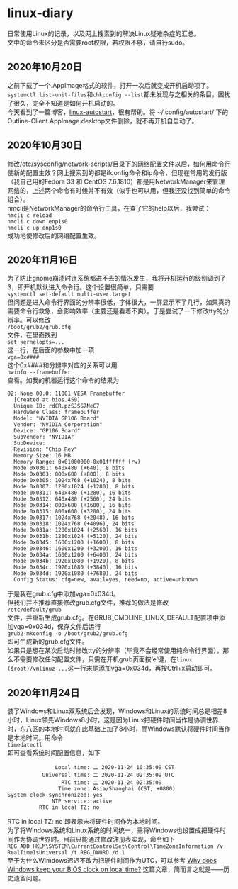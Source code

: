 # linux-diary  

日常使用Linux的记录，以及网上搜索到的解决Linux疑难杂症的汇总。  
文中的命令未区分是否需要root权限，若权限不够，请自行sudo。

## 2020年10月20日  

之前下载了一个.AppImage格式的软件，打开一次后就变成开机启动项了。`systemctl list-unit-files`和`chkconfig --list`都未发现与之相关的条目，困扰了很久，完全不知道是如何开机启动的。  
今天看到了一篇博客，[linux-autostart](https://www.cnblogs.com/sztom/p/13233803.html)，很有帮助。将 ~/.config/autostart/ 下的Outline-Client.AppImage.desktop文件删除，就不再开机自启动了。  

## 2020年10月30日  

修改/etc/sysconfig/network-scripts/目录下的网络配置文件以后，如何用命令行使新的配置生效？网上搜索到的都是ifconfig命令和ip命令，但现在常用的发行版（我自己用的Fedora 33 和 CentOS 7.6.1810）都是用NetworkManager来管理网络的，上述两个命令有时候并不有效（似乎也可以用，但我还没找到简单的命令组合）。  
nmcli是NetworkManager的命令行工具，在查了它的help以后，我尝试：  
`nmcli c reload`  
`nmcli c down enp1s0`  
`nmcli c up enp1s0`  
成功地使修改后的网络配置生效。  

## 2020年11月16日  

为了防止gnome崩溃时连系统都进不去的情况发生，我将开机运行的级别调到了3，即开机默认进入命令行。这个设置很简单，只需要  
`systemctl set-default multi-user.target`  
但问题是进入命令行界面的分辨率很低，字体很大，一屏显示不了几行，如果真的需要命令行救急，会影响效率（主要还是看着不爽）。于是尝试了一下修改tty的分辨率。可以修改  
`/boot/grub2/grub.cfg`  
文件，在里面找到  
`set kernelopts=...`  
这一行，在后面的参数中加一项  
`vga=0x####`  
这个0x####和分辨率对应的关系可以用  
`hwinfo --framebuffer`  
查看。如我的机器运行这个命令的结果为  

~~~null
02: None 00.0: 11001 VESA Framebuffer  
  [Created at bios.459]  
  Unique ID: rdCR.pzSJSS7NeC7  
  Hardware Class: framebuffer  
  Model: "NVIDIA GP106 Board"  
  Vendor: "NVIDIA Corporation"  
  Device: "GP106 Board"  
  SubVendor: "NVIDIA"  
  SubDevice:  
  Revision: "Chip Rev"  
  Memory Size: 16 MB  
  Memory Range: 0x01000000-0x01ffffff (rw)  
  Mode 0x0301: 640x480 (+640), 8 bits  
  Mode 0x0303: 800x600 (+800), 8 bits  
  Mode 0x0305: 1024x768 (+1024), 8 bits  
  Mode 0x0307: 1280x1024 (+1280), 8 bits  
  Mode 0x0311: 640x480 (+1280), 16 bits  
  Mode 0x0312: 640x480 (+2560), 24 bits  
  Mode 0x0314: 800x600 (+1600), 16 bits  
  Mode 0x0315: 800x600 (+3200), 24 bits  
  Mode 0x0317: 1024x768 (+2048), 16 bits  
  Mode 0x0318: 1024x768 (+4096), 24 bits  
  Mode 0x031a: 1280x1024 (+2560), 16 bits  
  Mode 0x031b: 1280x1024 (+5120), 24 bits  
  Mode 0x0345: 1600x1200 (+1600), 8 bits  
  Mode 0x0346: 1600x1200 (+3200), 16 bits  
  Mode 0x034a: 1600x1200 (+6400), 24 bits  
  Mode 0x034b: 1920x1080 (+1920), 8 bits  
  Mode 0x034c: 1920x1080 (+3840), 16 bits  
  Mode 0x034d: 1920x1080 (+7680), 24 bits  
  Config Status: cfg=new, avail=yes, need=no, active=unknown  
~~~

于是我在grub.cfg中添加vga=0x034d。  
但我们并不推荐直接修改grub.cfg文件，推荐的做法是修改  
`/etc/default/grub`  
文件，并重新生成grub.cfg。在GRUB_CMDLINE_LINUX_DEFAULT配置项中添加vga=0x034d，保存文件后运行  
`grub2-mkconfig -o /boot/grub2/grub.cfg`  
即可生成新的grub.cfg文件。  
如果只是想在某次启动时修改tty的分辨率（毕竟不会经常使用纯命令行界面），那么不需要修改任何配置文件，只需在开机grub页面按‘e’键，在`linux ($root)/vmlinuz-...`这一行末尾添加vga=0x034d，再按Ctrl+x启动即可。  

## 2020年11月24日

装了Windows和Linux双系统后会发现，Windows和Linux的系统时间总是相差8小时，Linux领先Windows8小时。这是因为Linux把硬件时间当作是协调世界时，东八区的本地时间就在此基础上加了8小时，而Windows默认将硬件时间当作是本地时间。用命令  
`timedatectl`  
即可查看系统时间配置信息，如下

~~~null
               Local time: 二 2020-11-24 10:35:09 CST
           Universal time: 二 2020-11-24 02:35:09 UTC
                 RTC time: 二 2020-11-24 02:35:09
                Time zone: Asia/Shanghai (CST, +0800)
System clock synchronized: yes
              NTP service: active
          RTC in local TZ: no
~~~

RTC in local TZ: no 即表示未将硬件时间作为本地时间。  
为了将Windows系统和Linux系统的时间统一，需将Windows也设置成把硬件时间作为协调世界时。目前只能通过修改注册表实现，命令如下  
`REG ADD HKLM\SYSTEM\CurrentControlSet\Control\TimeZoneInformation /v RealTimeIsUniversal /t REG_DWORD /d 1`  
至于为什么Wimdows迟迟不改为把硬件时间作为UTC，可以参考 [Why does Windows keep your BIOS clock on local time?](https://devblogs.microsoft.com/oldnewthing/20040902-00/?p=37983) 这篇文章，简而言之就是——历史遗留问题。  
